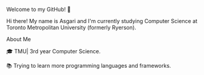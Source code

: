  Welcome to my GitHub! 👋
 
 Hi there! My name is Asgari and I'm currently studying Computer Science at Toronto Metropolitan University (formerly Ryerson).



About Me

🎓 TMU| 3rd year Computer Science.

📚 Trying to learn more programming languages and frameworks.

<!---
a3begum/a3begum is a ✨ special ✨ repository because its `README.md` (this file) appears on your GitHub profile.
You can click the Preview link to take a look at your changes.
--->
